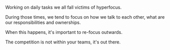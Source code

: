Working on daily tasks we all fall victims of hyperfocus.

During those times, we tend to focus on how we talk to each other, what are our responsibilities and ownerships.

When this happens, it's important to re-focus outwards.

The competition is not within your teams, it's out there.